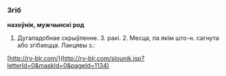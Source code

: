 ### Згіб
**назоўнік, мужчынскі род**

1. Дугападобнае скрыўленне. З. ракі. 2. Месца, па якім што-н. сагнута або згібаецца. Лакцявы з.:

<a rel="author">[http://rv-blr.com/](http://rv-blr.com/slounik.jsp?letterId=0&maskId=0&pageId=1134)</a>

